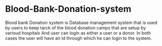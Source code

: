 # Blood-Bank-Donation-system
Blood bank Donation system is Database management system that is used by users to keep tarck of the blood donation camps that are setup by varioud hospitals 
And user can login as either a  user or a donor. In both cases the user will have an Id through which he can login to the system.
